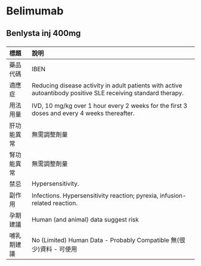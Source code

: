 # Belimumab

## Benlysta inj 400mg

##### 

| 標題       | 說明                                                                                                          |
|:-----------|:--------------------------------------------------------------------------------------------------------------|
| 藥品代碼   | IBEN                                                                                                          |
| 適應症     | Reducing disease activity in adult patients with active autoantibody positive SLE receiving standard therapy. |
| 用法用量   | IVD, 10 mg/kg over 1 hour every 2 weeks for the first 3 doses and every 4 weeks thereafter.                   |
| 肝功能異常 | 無需調整劑量                                                                                                  |
| 腎功能異常 | 無需調整劑量                                                                                                  |
| 禁忌       | Hypersensitivity.                                                                                             |
| 副作用     | Infections. Hypersensitivity reaction; pyrexia, infusion-related reaction.                                    |
| 孕期建議   | Human (and animal) data suggest risk                                                                          |
| 哺乳期建議 | No (Limited) Human Data - Probably Compatible 無(很少)資料 - 可使用                                           |

